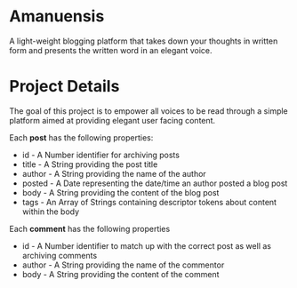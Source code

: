 Amanuensis
==========
A light-weight blogging platform that takes down your thoughts in written form and presents the written word in an elegant voice.
# Project Details
The goal of this project is to empower all voices to be read through a simple platform aimed at providing elegant user facing content.

Each __post__ has the following properties:
- id - A Number identifier for archiving posts
- title - A String providing the post title
- author - A String providing the name of the author
- posted - A Date representing the date/time an author posted a blog post
- body - A String providing the content of the blog post
- tags - An Array of Strings containing descriptor tokens about content within the body

Each __comment__ has the following properties
- id - A Number identifier to match up with the correct post as well as archiving comments
- author - A String providing the name of the commentor
- body - A String providing the content of the comment
